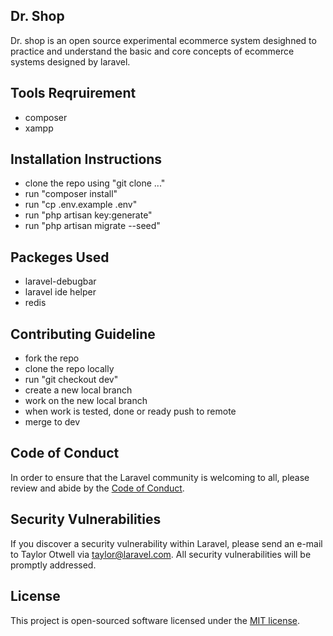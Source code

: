 ## Dr. Shop

Dr. shop is an open source experimental ecommerce system desighned to practice and understand the basic and core concepts of ecommerce systems designed by laravel.

## Tools Reqruirement

-   composer
-   xampp

## Installation Instructions

-   clone the repo using "git clone ..."
-   run "composer install"
-   run "cp .env.example .env"
-   run "php artisan key:generate"
-   run "php artisan migrate --seed"

## Packeges Used

-   laravel-debugbar
-   laravel ide helper
-   redis

## Contributing Guideline

-   fork the repo
-   clone the repo locally
-   run "git checkout dev"
-   create a new local branch
-   work on the new local branch
-   when work is tested, done or ready push to remote
-   merge to dev

## Code of Conduct

In order to ensure that the Laravel community is welcoming to all, please review and abide by the [Code of Conduct](https://laravel.com/docs/contributions#code-of-conduct).

## Security Vulnerabilities

If you discover a security vulnerability within Laravel, please send an e-mail to Taylor Otwell via [taylor@laravel.com](mailto:taylor@laravel.com). All security vulnerabilities will be promptly addressed.

## License

This project is open-sourced software licensed under the [MIT license](https://opensource.org/licenses/MIT).
